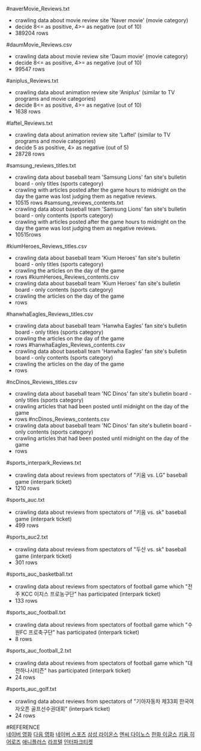 #naverMovie_Reviews.txt 
- crawling data about movie review site 'Naver movie' (movie category)
- decide 8<= as positive, 4>= as negative (out of 10)
- 389204 rows

#daumMovie_Reviews.csv
- crawling data about movie review site 'Daum movie' (movie category)
- decide 8<= as positive, 4>= as negative (out of 10)
- 99547 rows

#aniplus_Reviews.txt 
- crawling data about animation review site 'Aniplus' (similar to TV programs and movie categories)
- decide 8<= as positive, 4>= as negative (out of 10)
- 1638 rows

#laftel_Reviews.txt 
- crawling data about animation review site 'Laftel' (similar to TV programs and movie categories)
- decide 5 as positive, 4> as negative (out of 5)
- 28728 rows

#samsung_reviews_titles.txt 
- crawling data about baseball team 'Samsung Lions' fan site's bulletin board - only titles (sports category)
- crawling with articles posted after the game hours to midnight on the day the game was lost judging them as negative reviews.
- 10515 rows 
#samsung_reviews_contents.txt 
- crawling data about baseball team 'Samsung Lions' fan site's bulletin board - only contents (sports category)
- crawling with articles posted after the game hours to midnight on the day the game was lost judging them as negative reviews.
- 10515rows

#kiumHeroes_Reviews_titles.csv
- crawling data about baseball team 'Kium Heroes' fan site's bulletin board - only titles (sports category)
- crawling the articles on the day of the game
- rows
#kiumHeroes_Reviews_contents.csv
- crawling data about baseball team 'Kium Heroes' fan site's bulletin board - only contents (sports category)
- crawling the articles on the day of the game
- rows

#hanwhaEagles_Reviews_titles.csv
- crawling data about baseball team 'Hanwha Eagles' fan site's bulletin board - only titles (sports category)
- crawling the articles on the day of the game
- rows
#hanwhaEagles_Reviews_contents.csv
- crawling data about baseball team 'Hanwha Eagles' fan site's bulletin board - only contents (sports category)
- crawling the articles on the day of the game
- rows

#ncDinos_Reviews_titles.csv
- crawling data about baseball team 'NC Dinos' fan site's bulletin board - only titles (sports category)
- crawling articles that had been posted until midnight on the day of the game
- rows
#ncDinos_Reviews_contents.csv
- crawling data about baseball team 'NC Dinos' fan site's bulletin board - only contents (sports category)
- crawling articles that had been posted until midnight on the day of the game
- rows


#sports_interpark_Reviews.txt
- crawling data about reviews from spectators of  "키움 vs. LG" baseball game (interpark ticket)
- 1210 rows

#sports_auc.txt
- crawling data about reviews from spectators of  "키움 vs. sk" baseball game (interpark ticket)
- 499 rows

#sports_auc2.txt
- crawling data about reviews from spectators of  "두산 vs. sk" baseball game (interpark ticket)
- 301 rows

#sports_auc_basketball.txt
- crawling data about reviews from spectators of football game which "전주 KCC 이지스 프로농구단" has participated (interpark ticket)
- 133 rows

#sports_auc_football.txt
- crawling data about reviews from spectators of football game which "수원FC 프로축구단" has participated (interpark ticket)
- 8 rows

#sports_auc_football_2.txt
- crawling data about reviews from spectators of football game which "대전하나시티즌" has participated (interpark ticket)
- 24 rows

#sports_auc_golf.txt
- crawling data about reviews from spectators of "기아자동차 제33회 한국여자오픈 골프선수권대회" (interpark ticket)
- 24 rows

#REFERENCE   
[네이버 영화](https://movie.naver.com/)
[다음 영화](https://movie.daum.net/main/new#slide-1-0)
[네이버 스포츠](https://sports.news.naver.com/index.nhn)
[삼성 라이온스](https://www.samsunglions.com/index.asp)
[엔씨 다이노스](https://www.ncdinos.com/main/index)
[한화 이글스](https://www.hanwhaeagles.co.kr/html/main/main.asp)
[키움 히어로즈](https://www.heroesbaseball.co.kr/index.do)
[애니플러스](http://www.aniplustv.com/#/default.asp?gCode=MA&sCode=000)
[라프텔](https://laftel.net/)
[인터파크티켓](http://ticket.interpark.com/)
